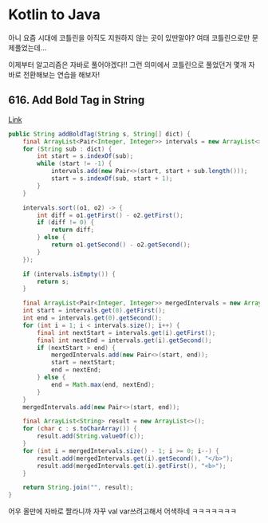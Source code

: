 # Kotlin to Java

아니 요즘 시대에 코틀린을 아직도 지원하지 않는 곳이 있딴말야?
여태 코틀린으로만 문제풀었는데...

이제부터 알고리즘은 자바로 풀어야겠다!!
그런 의미에서 코틀린으로 풀었던거 몇개 자바로 전환해보는 연습을 해보자!

## 616. Add Bold Tag in String

[Link](https://leetcode.com/problemset/all/?search=add%20bold%20)

```java
public String addBoldTag(String s, String[] dict) {
    final ArrayList<Pair<Integer, Integer>> intervals = new ArrayList<>();
    for (String sub : dict) {
        int start = s.indexOf(sub);
        while (start != -1) {
            intervals.add(new Pair<>(start, start + sub.length()));
            start = s.indexOf(sub, start + 1);
        }
    }

    intervals.sort((o1, o2) -> {
        int diff = o1.getFirst() - o2.getFirst();
        if (diff != 0) {
            return diff;
        } else {
            return o1.getSecond() - o2.getSecond();
        }
    });

    if (intervals.isEmpty()) {
        return s;
    }

    final ArrayList<Pair<Integer, Integer>> mergedIntervals = new ArrayList<>();
    int start = intervals.get(0).getFirst();
    int end = intervals.get(0).getSecond();
    for (int i = 1; i < intervals.size(); i++) {
        final int nextStart = intervals.get(i).getFirst();
        final int nextEnd = intervals.get(i).getSecond();
        if (nextStart > end) {
            mergedIntervals.add(new Pair<>(start, end));
            start = nextStart;
            end = nextEnd;
        } else {
            end = Math.max(end, nextEnd);
        }
    }
    mergedIntervals.add(new Pair<>(start, end));

    final ArrayList<String> result = new ArrayList<>();
    for (char c : s.toCharArray()) {
        result.add(String.valueOf(c));
    }
    for (int i = mergedIntervals.size() - 1; i >= 0; i--) {
        result.add(mergedIntervals.get(i).getSecond(), "</b>");
        result.add(mergedIntervals.get(i).getFirst(), "<b>");
    }

    return String.join("", result);
}
```

어우 올만에 자바로 짤라니까 자꾸 val var쓰려고해서 어색하네 ㅋㅋㅋㅋㅋㅋㅋ